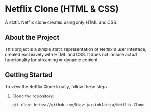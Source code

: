 # Netflix Clone (HTML & CSS)

A static Netflix clone created using only HTML and CSS.

## About the Project

This project is a simple static representation of Netflix's user interface, created exclusively with HTML and CSS. It does not include actual functionality for streaming or dynamic content.

## Getting Started

To view the Netflix Clone locally, follow these steps:

1. Clone the repository:

   ```bash
   git clone https://github.com/DigvijaysinhJadeja/Netflix-Clone
